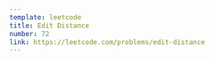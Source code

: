 ```yaml
---
template: leetcode
title: Edit Distance
number: 72
link: https://leetcode.com/problems/edit-distance
---
```

